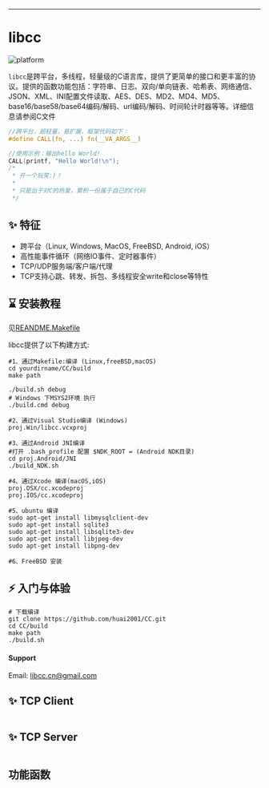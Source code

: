 ****
# libcc

![platform](https://img.shields.io/badge/platform-linux%20%7C%20windows%20%7C%20macos-blue)
<br>

`libcc`是跨平台，多线程，轻量级的C语言库，提供了更简单的接口和更丰富的协议。提供的函数功能包括：字符串、日志、双向/单向链表、哈希表、网络通信、JSON、XML、INI配置文件读取、AES、DES、MD2、MD4、MD5、base16/base58/base64编码/解码、url编码/解码、时间轮计时器等等。详细信息请参阅C文件
```C
//跨平台，超轻量，易扩展，框架代码如下：
#define CALL(fn, ...) fn(__VA_ARGS__)

//使用示例：输出hello World!
CALL(printf, "Hello World!\n");
/*
 * 开一个玩笑:)！
 * 
 * 只是出于对C的热爱，累积一份属于自己的C代码
 */
```

## ✨ 特征

- 跨平台（Linux, Windows, MacOS, FreeBSD, Android, iOS）
- 高性能事件循环（网络IO事件、定时器事件）
- TCP/UDP服务端/客户端/代理
- TCP支持心跳、转发、拆包、多线程安全write和close等特性

## ⌛️ 安装教程

见[REANDME.Makefile](REANDME.Makefile)

libcc提供了以下构建方式:

```shell
#1、通过Makefile:编译 (Linux,freeBSD,macOS)
cd yourdirname/CC/build
make path

./build.sh debug
# Windows 下MSYS2环境 执行
./build.cmd debug

#2、通过Visual Studio编译 (Windows)
proj.Win/libcc.vcxproj

#3、通过Android JNI编译
#打开 .bash_profile 配置 $NDK_ROOT = (Android NDK目录)
cd proj.Android/JNI
./build_NDK.sh

#4、通过Xcode 编译(macOS,iOS)
proj.OSX/cc.xcodeproj
proj.IOS/cc.xcodeproj

#5、ubuntu 编译
sudo apt-get install libmysqlclient-dev
sudo apt-get install sqlite3
sudo apt-get install libsqlite3-dev 
sudo apt-get install libjpeg-dev
sudo apt-get install libpng-dev

#6、FreeBSD 安装

```

## ⚡️ 入门与体验

```shell
# 下载编译
git clone https://github.com/huai2001/CC.git
cd CC/build
make path
./build.sh
```
#### Support
Email: [libcc.cn@gmail.com](mailto:libcc.cn@gmail.com)

## ✨ TCP Client
```C

```
## ✨ TCP Server
```C


```
功能函数
------
